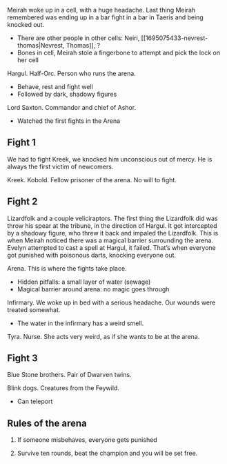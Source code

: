 Meirah woke up in a cell, with a huge headache. Last thing Meirah remembered was ending up in a bar fight in a bar in Taeris and being knocked out. 

- There are other people in other cells: Neiri, [[1695075433-nevrest-thomas|Nevrest, Thomas]], ?
- Bones in cell, Meirah stole a fingerbone to attempt and pick the lock on her cell

Hargul. Half-Orc. Person who runs the arena.
- Behave, rest and fight well
- Followed by dark, shadowy figures

Lord Saxton. Commandor and chief of Ashor. 
- Watched the first fights in the Arena

## Fight 1

We had to fight Kreek, we knocked him unconscious out of mercy. He is always the first victim of newcomers.

Kreek. Kobold. Fellow prisoner of the arena. No will to fight.

## Fight 2
Lizardfolk and a couple veliciraptors. The first thing the Lizardfolk did was throw his spear at the tribune, in the direction of Hargul. It got intercepted by a shadowy figure, who threw it back and impaled the Lizardfolk. This is when Meirah noticed there was a magical barrier surrounding the arena. Evelyn attempted to cast a spell at Hargul, it failed. That’s when everyone got punished with poisonous darts, knocking everyone out.

Arena. This is where the fights take place. 

- Hidden pitfalls: a small layer of water (sewage)
- Magical barrier around arena: no magic goes through

Infirmary. We woke up in bed with a serious headache. Our wounds were treated somewhat.
- The water in the infirmary has a weird smell. 

Tyra. Nurse. She acts very weird, as if she wants to be at the arena. 

## Fight 3

Blue Stone brothers. Pair of Dwarven twins.

Blink dogs. Creatures from the Feywild. 

- Can teleport
    

## Rules of the arena

1. If someone misbehaves, everyone gets punished
    
2. Survive ten rounds, beat the champion and you will be set free.
    

